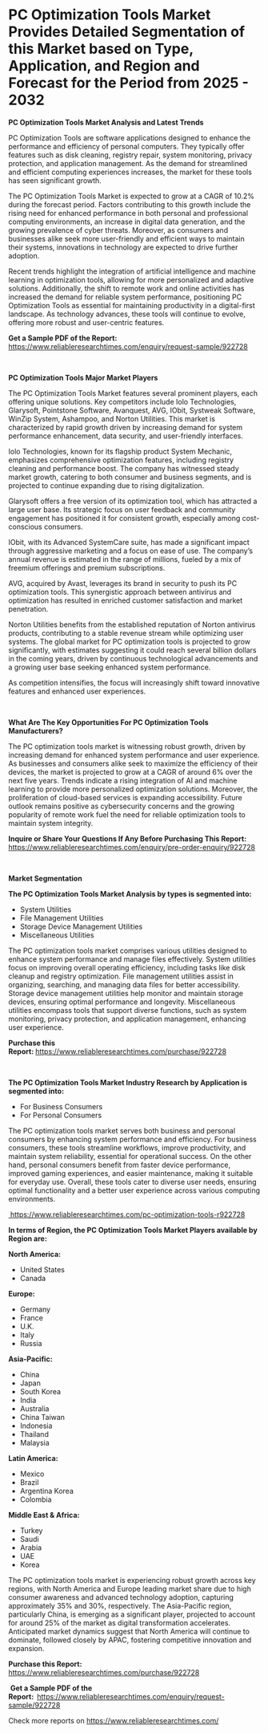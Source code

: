 <p><h1>PC Optimization Tools Market Provides Detailed Segmentation of this Market based on Type, Application, and Region and Forecast for the Period from 2025 - 2032</h1></p><p><strong>PC Optimization Tools Market Analysis and Latest Trends</strong></p>
<p><p>PC Optimization Tools are software applications designed to enhance the performance and efficiency of personal computers. They typically offer features such as disk cleaning, registry repair, system monitoring, privacy protection, and application management. As the demand for streamlined and efficient computing experiences increases, the market for these tools has seen significant growth.</p><p>The PC Optimization Tools Market is expected to grow at a CAGR of 10.2% during the forecast period. Factors contributing to this growth include the rising need for enhanced performance in both personal and professional computing environments, an increase in digital data generation, and the growing prevalence of cyber threats. Moreover, as consumers and businesses alike seek more user-friendly and efficient ways to maintain their systems, innovations in technology are expected to drive further adoption.</p><p>Recent trends highlight the integration of artificial intelligence and machine learning in optimization tools, allowing for more personalized and adaptive solutions. Additionally, the shift to remote work and online activities has increased the demand for reliable system performance, positioning PC Optimization Tools as essential for maintaining productivity in a digital-first landscape. As technology advances, these tools will continue to evolve, offering more robust and user-centric features.</p></p>
<p><strong>Get a Sample PDF of the Report:&nbsp;</strong> <a href="https://www.reliableresearchtimes.com/enquiry/request-sample/922728?utm_campaign=3290&utm_medium=2&utm_source=Github&utm_content=ia&utm_term=07032025&utm_id=pc-optimization-tools">https://www.reliableresearchtimes.com/enquiry/request-sample/922728</a></p>
<p>&nbsp;</p>
<p><strong>PC Optimization Tools Major Market Players</strong></p>
<p><p>The PC Optimization Tools Market features several prominent players, each offering unique solutions. Key competitors include Iolo Technologies, Glarysoft, Pointstone Software, Avanquest, AVG, IObit, Systweak Software, WinZip System, Ashampoo, and Norton Utilities. This market is characterized by rapid growth driven by increasing demand for system performance enhancement, data security, and user-friendly interfaces.</p><p>Iolo Technologies, known for its flagship product System Mechanic, emphasizes comprehensive optimization features, including registry cleaning and performance boost. The company has witnessed steady market growth, catering to both consumer and business segments, and is projected to continue expanding due to rising digitalization.</p><p>Glarysoft offers a free version of its optimization tool, which has attracted a large user base. Its strategic focus on user feedback and community engagement has positioned it for consistent growth, especially among cost-conscious consumers.</p><p>IObit, with its Advanced SystemCare suite, has made a significant impact through aggressive marketing and a focus on ease of use. The company’s annual revenue is estimated in the range of millions, fueled by a mix of freemium offerings and premium subscriptions.</p><p>AVG, acquired by Avast, leverages its brand in security to push its PC optimization tools. This synergistic approach between antivirus and optimization has resulted in enriched customer satisfaction and market penetration.</p><p>Norton Utilities benefits from the established reputation of Norton antivirus products, contributing to a stable revenue stream while optimizing user systems. The global market for PC optimization tools is projected to grow significantly, with estimates suggesting it could reach several billion dollars in the coming years, driven by continuous technological advancements and a growing user base seeking enhanced system performance. </p><p>As competition intensifies, the focus will increasingly shift toward innovative features and enhanced user experiences.</p></p>
<p>&nbsp;</p>
<p><strong>What Are The Key Opportunities For PC Optimization Tools Manufacturers?</strong></p>
<p><p>The PC optimization tools market is witnessing robust growth, driven by increasing demand for enhanced system performance and user experience. As businesses and consumers alike seek to maximize the efficiency of their devices, the market is projected to grow at a CAGR of around 6% over the next five years. Trends indicate a rising integration of AI and machine learning to provide more personalized optimization solutions. Moreover, the proliferation of cloud-based services is expanding accessibility. Future outlook remains positive as cybersecurity concerns and the growing popularity of remote work fuel the need for reliable optimization tools to maintain system integrity.</p></p>
<p><strong>Inquire or Share Your Questions If Any Before Purchasing This Report:</strong> <a href="https://www.reliableresearchtimes.com/enquiry/pre-order-enquiry/922728?utm_campaign=3290&utm_medium=2&utm_source=Github&utm_content=ia&utm_term=07032025&utm_id=pc-optimization-tools">https://www.reliableresearchtimes.com/enquiry/pre-order-enquiry/922728</a></p>
<p>&nbsp;</p>
<p><strong>Market Segmentation</strong></p>
<p><strong>The PC Optimization Tools Market Analysis by types is segmented into:</strong></p>
<p><ul><li>System Utilities</li><li>File Management Utilities</li><li>Storage Device Management Utilities</li><li>Miscellaneous Utilities</li></ul></p>
<p><p>The PC optimization tools market comprises various utilities designed to enhance system performance and manage files effectively. System utilities focus on improving overall operating efficiency, including tasks like disk cleanup and registry optimization. File management utilities assist in organizing, searching, and managing data files for better accessibility. Storage device management utilities help monitor and maintain storage devices, ensuring optimal performance and longevity. Miscellaneous utilities encompass tools that support diverse functions, such as system monitoring, privacy protection, and application management, enhancing user experience.</p></p>
<p><strong>Purchase this Report:&nbsp;</strong><a href="https://www.reliableresearchtimes.com/purchase/922728?utm_campaign=3290&utm_medium=2&utm_source=Github&utm_content=ia&utm_term=07032025&utm_id=pc-optimization-tools">https://www.reliableresearchtimes.com/purchase/922728</a></p>
<p>&nbsp;</p>
<p><strong>The PC Optimization Tools Market Industry Research by Application is segmented into:</strong></p>
<p><ul><li>For Business Consumers</li><li>For Personal Consumers</li></ul></p>
<p><p>The PC optimization tools market serves both business and personal consumers by enhancing system performance and efficiency. For business consumers, these tools streamline workflows, improve productivity, and maintain system reliability, essential for operational success. On the other hand, personal consumers benefit from faster device performance, improved gaming experiences, and easier maintenance, making it suitable for everyday use. Overall, these tools cater to diverse user needs, ensuring optimal functionality and a better user experience across various computing environments.</p></p>
<p><a href="https://www.reliableresearchtimes.com/pc-optimization-tools-r922728?utm_campaign=3290&utm_medium=2&utm_source=Github&utm_content=ia&utm_term=07032025&utm_id=pc-optimization-tools">&nbsp;https://www.reliableresearchtimes.com/pc-optimization-tools-r922728</a></p>
<p><strong>In terms of Region, the PC Optimization Tools Market Players available by Region are:</strong></p>
<p>
    <p> <strong> North America: </strong>
        <ul>
            <li>United States</li>
            <li>Canada</li>
        </ul>
        </p> 
    <p> <strong> Europe: </strong>
        <ul>
            <li>Germany</li>
            <li>France</li>
            <li>U.K.</li>
            <li>Italy</li>
            <li>Russia</li>
        </ul>
        </p> 
    <p> <strong> Asia-Pacific: </strong>
        <ul>
            <li>China</li>
            <li>Japan</li>
            <li>South Korea</li>
            <li>India</li>
            <li>Australia</li>
            <li>China Taiwan</li>
            <li>Indonesia</li>
            <li>Thailand</li>
            <li>Malaysia</li>
        </ul>
        </p> 
    <p> <strong> Latin America: </strong>
        <ul>
            <li>Mexico</li>
            <li>Brazil</li>
            <li>Argentina Korea</li>
            <li>Colombia</li>
        </ul>
        </p> 
    <p> <strong> Middle East & Africa: </strong>
        <ul>
            <li>Turkey</li>
            <li>Saudi</li>
            <li>Arabia</li>
            <li>UAE</li>
            <li>Korea</li>
        </ul>
    </p>
    </p>
<p><p>The PC optimization tools market is experiencing robust growth across key regions, with North America and Europe leading market share due to high consumer awareness and advanced technology adoption, capturing approximately 35% and 30%, respectively. The Asia-Pacific region, particularly China, is emerging as a significant player, projected to account for around 25% of the market as digital transformation accelerates. Anticipated market dynamics suggest that North America will continue to dominate, followed closely by APAC, fostering competitive innovation and expansion.</p></p>
<p><strong>Purchase this Report: </strong><a href="https://www.reliableresearchtimes.com/purchase/922728?utm_campaign=3290&utm_medium=2&utm_source=Github&utm_content=ia&utm_term=07032025&utm_id=pc-optimization-tools">https://www.reliableresearchtimes.com/purchase/922728</a></p>
<p>&nbsp;<strong>Get a Sample PDF of the Report:&nbsp;&nbsp;</strong><a href="https://www.reliableresearchtimes.com/enquiry/request-sample/922728?utm_campaign=3290&utm_medium=2&utm_source=Github&utm_content=ia&utm_term=07032025&utm_id=pc-optimization-tools">https://www.reliableresearchtimes.com/enquiry/request-sample/922728</a></p>
<p><strong></strong></p>
<p>Check more reports on <a href="https://www.reliableresearchtimes.com/?utm_campaign=3290&utm_medium=2&utm_source=Github&utm_content=ia&utm_term=07032025&utm_id=pc-optimization-tools">https://www.reliableresearchtimes.com/</a></p>